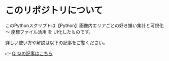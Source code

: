 # このリポジトリについて

このPythonスクリプトは【Python】画像内エリアごとの好き嫌い集計と可視化 ～ 座標ファイル活用 を UI化したものです。


詳しい使い方や解説は以下の記事をご覧ください。

👉 [Qiitaの記事はこちら](https://qiita.com/iwakazusuwa/items/a47e933d3688887aea2f)

